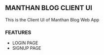 ## MANTHAN BLOG CLIENT UI

This is the Client UI of Manthan Blog Web App

### FEATURES

- LOGIN PAGE
- SIGNUP PAGE
